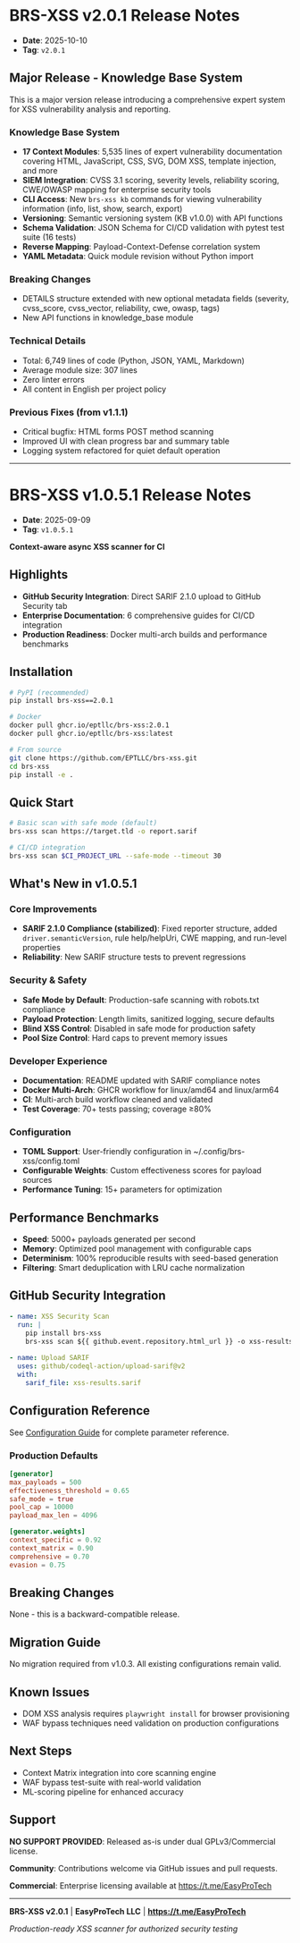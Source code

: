 # BRS-XSS v2.0.1 Release Notes
- **Date**: 2025-10-10
- **Tag**: `v2.0.1`

## Major Release - Knowledge Base System

This is a major version release introducing a comprehensive expert system for XSS vulnerability analysis and reporting.

### Knowledge Base System
- **17 Context Modules**: 5,535 lines of expert vulnerability documentation covering HTML, JavaScript, CSS, SVG, DOM XSS, template injection, and more
- **SIEM Integration**: CVSS 3.1 scoring, severity levels, reliability scoring, CWE/OWASP mapping for enterprise security tools
- **CLI Access**: New `brs-xss kb` commands for viewing vulnerability information (info, list, show, search, export)
- **Versioning**: Semantic versioning system (KB v1.0.0) with API functions
- **Schema Validation**: JSON Schema for CI/CD validation with pytest test suite (16 tests)
- **Reverse Mapping**: Payload-Context-Defense correlation system
- **YAML Metadata**: Quick module revision without Python import

### Breaking Changes
- DETAILS structure extended with new optional metadata fields (severity, cvss_score, cvss_vector, reliability, cwe, owasp, tags)
- New API functions in knowledge_base module

### Technical Details
- Total: 6,749 lines of code (Python, JSON, YAML, Markdown)
- Average module size: 307 lines
- Zero linter errors
- All content in English per project policy

### Previous Fixes (from v1.1.1)
- Critical bugfix: HTML forms POST method scanning
- Improved UI with clean progress bar and summary table
- Logging system refactored for quiet default operation

---
# BRS-XSS v1.0.5.1 Release Notes
- **Date**: 2025-09-09
- **Tag**: `v1.0.5.1`

**Context-aware async XSS scanner for CI**

## Highlights

- **GitHub Security Integration**: Direct SARIF 2.1.0 upload to GitHub Security tab
- **Enterprise Documentation**: 6 comprehensive guides for CI/CD integration  
- **Production Readiness**: Docker multi-arch builds and performance benchmarks

## Installation

```bash
# PyPI (recommended)
pip install brs-xss==2.0.1

# Docker
docker pull ghcr.io/eptllc/brs-xss:2.0.1
docker pull ghcr.io/eptllc/brs-xss:latest

# From source
git clone https://github.com/EPTLLC/brs-xss.git
cd brs-xss
pip install -e .
```

## Quick Start

```bash
# Basic scan with safe mode (default)
brs-xss scan https://target.tld -o report.sarif

# CI/CD integration
brs-xss scan $CI_PROJECT_URL --safe-mode --timeout 30
```

## What's New in v1.0.5.1

### Core Improvements
- **SARIF 2.1.0 Compliance (stabilized)**: Fixed reporter structure, added `driver.semanticVersion`, rule help/helpUri, CWE mapping, and run-level properties
- **Reliability**: New SARIF structure tests to prevent regressions

### Security & Safety
- **Safe Mode by Default**: Production-safe scanning with robots.txt compliance
- **Payload Protection**: Length limits, sanitized logging, secure defaults
- **Blind XSS Control**: Disabled in safe mode for production safety
- **Pool Size Control**: Hard caps to prevent memory issues

### Developer Experience
- **Documentation**: README updated with SARIF compliance notes
- **Docker Multi-Arch**: GHCR workflow for linux/amd64 and linux/arm64
- **CI**: Multi-arch build workflow cleaned and validated
- **Test Coverage**: 70+ tests passing; coverage ≥80%

### Configuration
- **TOML Support**: User-friendly configuration in ~/.config/brs-xss/config.toml
- **Configurable Weights**: Custom effectiveness scores for payload sources
- **Performance Tuning**: 15+ parameters for optimization

## Performance Benchmarks

- **Speed**: 5000+ payloads generated per second
- **Memory**: Optimized pool management with configurable caps
- **Determinism**: 100% reproducible results with seed-based generation
- **Filtering**: Smart deduplication with LRU cache normalization

## GitHub Security Integration

```yaml
- name: XSS Security Scan
  run: |
    pip install brs-xss
    brs-xss scan ${{ github.event.repository.html_url }} -o xss-results.sarif
    
- name: Upload SARIF
  uses: github/codeql-action/upload-sarif@v2
  with:
    sarif_file: xss-results.sarif
```

## Configuration Reference

See [Configuration Guide](docs/configuration.md) for complete parameter reference.

### Production Defaults
```toml
[generator]
max_payloads = 500
effectiveness_threshold = 0.65
safe_mode = true
pool_cap = 10000
payload_max_len = 4096

[generator.weights]
context_specific = 0.92
context_matrix = 0.90
comprehensive = 0.70
evasion = 0.75
```

## Breaking Changes

None - this is a backward-compatible release.

## Migration Guide

No migration required from v1.0.3. All existing configurations remain valid.

## Known Issues

- DOM XSS analysis requires `playwright install` for browser provisioning
- WAF bypass techniques need validation on production configurations

## Next Steps

- Context Matrix integration into core scanning engine
- WAF bypass test-suite with real-world validation
- ML-scoring pipeline for enhanced accuracy

## Support

**NO SUPPORT PROVIDED**: Released as-is under dual GPLv3/Commercial license.

**Community**: Contributions welcome via GitHub issues and pull requests.

**Commercial**: Enterprise licensing available at https://t.me/EasyProTech

---

**BRS-XSS v2.0.1** | **EasyProTech LLC** | **https://t.me/EasyProTech**

*Production-ready XSS scanner for authorized security testing*
